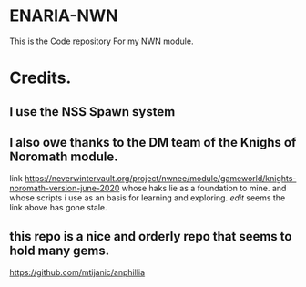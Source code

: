 # ENARIA-NWN

This is the Code repository For my NWN module. 

# Credits.

## I use the NSS Spawn system 

## I also owe thanks to the DM team of the Knighs of Noromath module.
link https://neverwintervault.org/project/nwnee/module/gameworld/knights-noromath-version-june-2020 
whose haks lie as a foundation to mine. and whose scripts i use as an basis for learning and exploring.
*edit* seems the link above has gone stale. 

## this repo is a nice and orderly repo that seems to hold many gems.
https://github.com/mtijanic/anphillia
